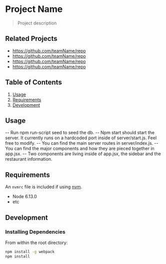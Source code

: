 # Project Name

> Project description

## Related Projects

  - https://github.com/teamName/repo
  - https://github.com/teamName/repo
  - https://github.com/teamName/repo
  - https://github.com/teamName/repo

## Table of Contents

1. [Usage](#Usage)
1. [Requirements](#requirements)
1. [Development](#development)

## Usage

-- Run npm run-script seed to seed the db.
-- Npm start should start the server. It currently runs on a hardcoded port inside of server/start.js. Feel free to modify.
-- You can find the main server routes in server/index.js.
-- You can find the major components and how they are pieced together in app.jsx.
-- Two components are living inside of app.jsx, the sidebar and the restaurant information.


## Requirements

An `nvmrc` file is included if using [nvm](https://github.com/creationix/nvm).

- Node 6.13.0
- etc

## Development

### Installing Dependencies

From within the root directory:

```sh
npm install -g webpack
npm install
```

